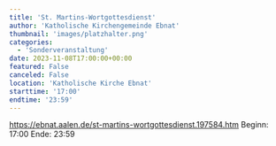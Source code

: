 ```yaml
---
title: 'St. Martins-Wortgottesdienst'
author: 'Katholische Kirchengemeinde Ebnat'
thumbnail: 'images/platzhalter.png'
categories:
  - 'Sonderveranstaltung'
date: 2023-11-08T17:00:00+00:00
featured: False
canceled: False
location: 'Katholische Kirche Ebnat'
starttime: '17:00'
endtime: '23:59'
---
```

https://ebnat.aalen.de/st-martins-wortgottesdienst.197584.htm
Beginn: 17:00
 Ende: 23:59